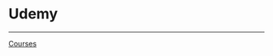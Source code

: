# Udemy

---

[Courses](Udemy%2004322f25d83d4faf94d733c943404614/Courses%20fdb7f913c42744daab78eb927a259fe0.csv)